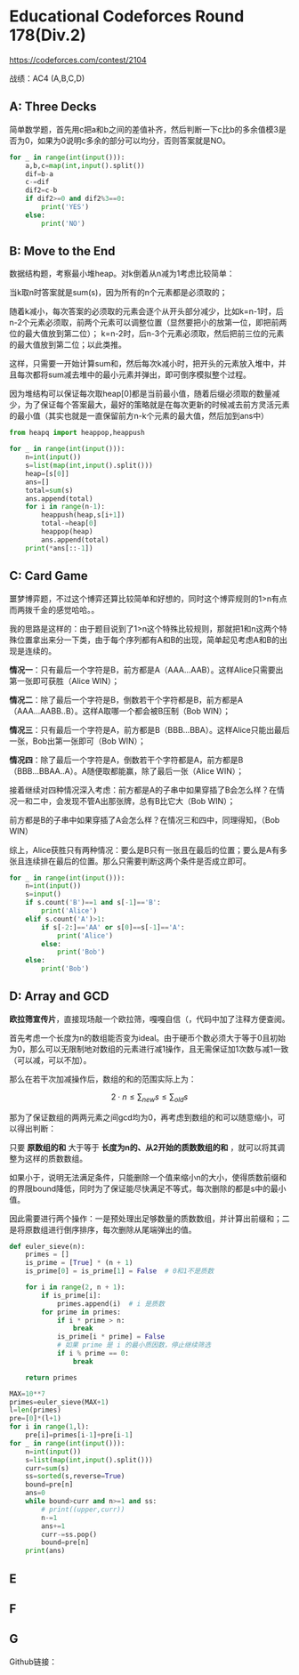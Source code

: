 # Educational Codeforces Round 178(Div.2)

https://codeforces.com/contest/2104

战绩：AC4 (A,B,C,D)

## A: Three Decks

简单数学题，首先用c把a和b之间的差值补齐，然后判断一下c比b的多余值模3是否为0，如果为0说明c多余的部分可以均分，否则答案就是NO。

```python
for _ in range(int(input())):
    a,b,c=map(int,input().split())
    dif=b-a
    c-=dif
    dif2=c-b
    if dif2>=0 and dif2%3==0:
        print('YES')
    else:
        print('NO')
```

## B: Move to the End

数据结构题，考察最小堆heap。对k倒着从n减为1考虑比较简单：

当k取n时答案就是sum(s)，因为所有的n个元素都是必须取的；

随着k减小，每次答案的必须取的元素会逐个从开头部分减少，比如k=n-1时，后n-2个元素必须取，前两个元素可以调整位置（显然要把小的放第一位，即把前两位的最大值放到第二位）；
k=n-2时，后n-3个元素必须取，然后把前三位的元素的最大值放到第二位；以此类推。

这样，只需要一开始计算sum和，然后每次k减小时，把开头的元素放入堆中，并且每次都将sum减去堆中的最小元素并弹出，即可倒序模拟整个过程。

因为堆结构可以保证每次取heap[0]都是当前最小值，随着后缀必须取的数量减少，为了保证每个答案最大，最好的策略就是在每次更新的时候减去前方灵活元素的最小值（其实也就是一直保留前方n-k个元素的最大值，然后加到ans中）


```python
from heapq import heappop,heappush

for _ in range(int(input())):
    n=int(input())
    s=list(map(int,input().split()))
    heap=[s[0]]
    ans=[]
    total=sum(s)
    ans.append(total)
    for i in range(n-1):
        heappush(heap,s[i+1])
        total-=heap[0]
        heappop(heap)
        ans.append(total)
    print(*ans[::-1])
```


## C: Card Game

噩梦博弈题，不过这个博弈还算比较简单和好想的，同时这个博弈规则的1>n有点而两拨千金的感觉哈哈。。

我的思路是这样的：由于题目说到了1>n这个特殊比较规则，那就把1和n这两个特殊位置拿出来分一下类，由于每个序列都有A和B的出现，简单起见考虑A和B的出现是连续的。

**情况一**：只有最后一个字符是B，前方都是A（AAA...AAB）。这样Alice只需要出第一张即可获胜（Alice WIN）；

**情况二**：除了最后一个字符是B，倒数若干个字符都是B，前方都是A（AAA...AABB..B）。这样A取哪一个都会被B压制（Bob WIN）；

**情况三**：只有最后一个字符是A，前方都是B（BBB...BBA）。这样Alice只能出最后一张，Bob出第一张即可（Bob WIN）；

**情况四**：除了最后一个字符是A，倒数若干个字符都是A，前方都是B（BBB...BBAA..A）。A随便取都能赢，除了最后一张（Alice WIN）；

接着继续对四种情况深入考虑：前方都是A的子串中如果穿插了B会怎么样？在情况一和二中，会发现不管A出那张牌，总有B比它大（Bob WIN）；

前方都是B的子串中如果穿插了A会怎么样？在情况三和四中，同理得知，（Bob WIN）

综上，Alice获胜只有两种情况：要么是B只有一张且在最后的位置；要么是A有多张且连续排在最后的位置。那么只需要判断这两个条件是否成立即可。

```python
for _ in range(int(input())):
    n=int(input())
    s=input()
    if s.count('B')==1 and s[-1]=='B':
        print('Alice')
    elif s.count('A')>1:
        if s[-2:]=='AA' or s[0]==s[-1]=='A':
            print('Alice')
        else:
            print('Bob')
    else:
        print('Bob')
```


## D: Array and GCD

**欧拉筛宣传片**，直接现场敲一个欧拉筛，嘎嘎自信（，代码中加了注释方便查阅。

首先考虑一个长度为n的数组能否变为ideal。由于硬币个数必须大于等于0且初始为0，那么可以无限制地对数组的元素进行减1操作，且无需保证加1次数与减1一致（可以减，可以不加）。

那么在若干次加减操作后，数组的和的范围实际上为：

$$ 2 \cdot n \leq \sum_{new} s \leq \sum_{old} s $$

那为了保证数组的两两元素之间gcd均为0，再考虑到数组的和可以随意缩小，可以得出判断：

只要 **原数组的和** 大于等于 **长度为n的、从2开始的质数数组的和** ，就可以将其调整为这样的质数数组。

如果小于，说明无法满足条件，只能删除一个值来缩小n的大小，使得质数前缀和的界限bound降低，同时为了保证能尽快满足不等式，每次删除的都是s中的最小值。

因此需要进行两个操作：一是预处理出足够数量的质数数组，并计算出前缀和；二是将原数组进行倒序排序，每次删除从尾端弹出的值。

```python
def euler_sieve(n):
    primes = []
    is_prime = [True] * (n + 1)
    is_prime[0] = is_prime[1] = False  # 0和1不是质数

    for i in range(2, n + 1):
        if is_prime[i]:
            primes.append(i)  # i 是质数
        for prime in primes:
            if i * prime > n:
                break
            is_prime[i * prime] = False
            # 如果 prime 是 i 的最小质因数，停止继续筛选
            if i % prime == 0:
                break

    return primes

MAX=10**7
primes=euler_sieve(MAX+1)
l=len(primes)
pre=[0]*(l+1)
for i in range(1,l):
    pre[i]=primes[i-1]+pre[i-1]
for _ in range(int(input())):
    n=int(input())
    s=list(map(int,input().split()))
    curr=sum(s)
    ss=sorted(s,reverse=True)
    bound=pre[n]
    ans=0
    while bound>curr and n>=1 and ss:
        # print((upper,curr))
        n-=1
        ans+=1
        curr-=ss.pop()
        bound=pre[n]
    print(ans)
```

## E
## F
## G

Github链接：
